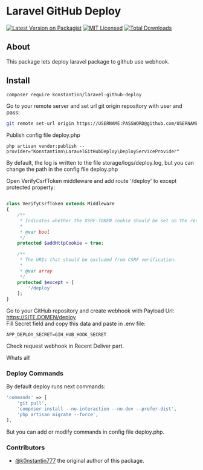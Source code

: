 # Laravel GitHub Deploy

[![Latest Version on Packagist](https://img.shields.io/packagist/v/konstantinn/laravel-github-deploy?style=flat-square)](https://packagist.org/packages/konstantinn/laravel-github-deploy)
[![MIT Licensed](https://img.shields.io/badge/license-MIT-brightgreen.svg?style=flat-square)](LICENSE.md)
[![Total Downloads](https://img.shields.io/packagist/dt/konstantinn/laravel-github-deploy?style=flat-square)](https://packagist.org/packages/konstantinn/laravel-github-deploy)


## About

This package lets deploy laravel package to github use webhook.

## Install

```bash
composer require konstantinn/laravel-github-deploy
 ```

Go to your remote server and set url git origin repository with user and pass:

```bash 
git remote set-url origin https://USERNAME:PASSWORD@github.com/USERNAME/REPOSITORY.git
```

Publish config file deploy.php

```bach
php artisan vendor:publish --provider="Konstantinn\LaravelGitHubDeploy\DeployServiceProvider"
```

By default, the log is written to the file storage/logs/deploy.log, but you can change the path in the config file deploy.php

Open VerifyCsrfToken middleware and add route '/deploy' to except protected property:

```php

class VerifyCsrfToken extends Middleware
{
    /**
     * Indicates whether the XSRF-TOKEN cookie should be set on the response.
     *
     * @var bool
     */
    protected $addHttpCookie = true;

    /**
     * The URIs that should be excluded from CSRF verification.
     *
     * @var array
     */
    protected $except = [
        '/deploy'
    ];
}
```

Go to your GitHub repository and create webhook with Payload Url: https://SITE.DOMEN/deploy  
Fill Secret field and copy this data and paste in .env file:
 
 ```
 APP_DEPLOY_SECRET=GIH_HUB_HOOK_SECRET  
 ```  
 
 Check request webhook in Recent Deliver part.
 
 Whats all!
 
### Deploy Сommands
By default deploy runs next commands:

```php
'commands' => [
    'git pull',
    'composer install --no-interaction --no-dev --prefer-dist',
    'php artisan migrate --force',
],
```

But you can add or modify commands in config file deploy.php.

### Contributors

 * [@k0nstantin777](https://github.com/k0nstantin777) the original author of this package.

